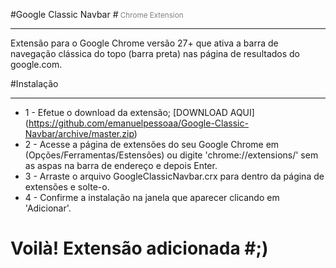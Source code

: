 #Google Classic Navbar
#<small style="color: gray"> Chrome Extension </small>
***

Extensão para o Google Chrome versão 27+ que ativa a barra de navegação clássica do topo (barra preta) nas página de resultados do google.com.


#Instalação

***

* 1 - Efetue o download da extensão; [DOWNLOAD AQUI] (https://github.com/emanuelpessoaa/Google-Classic-Navbar/archive/master.zip)
* 2 - Acesse a página de extensões do seu Google Chrome em (Opções/Ferramentas/Estensões) ou digite 'chrome://extensions/' sem as aspas na barra de endereço e depois Enter.
* 3 - Arraste o arquivo GoogleClassicNavbar.crx para dentro da página de extensões e solte-o.
* 4 - Confirme a instalação na janela que aparecer clicando em 'Adicionar'.

# Voilà! Extensão adicionada #;)
